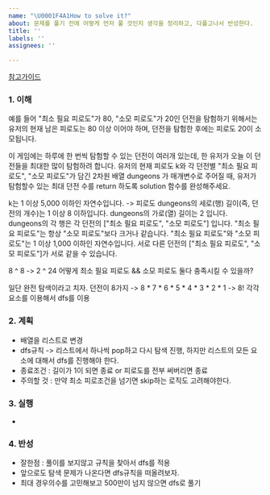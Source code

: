 ```yaml
---
name: "\U0001F4A1How to solve it?"
about: 문제를 풀기 전에 어떻게 먼저 풀 것인지 생각을 정리하고, 다풀고나서 반성한다.
title: ''
labels: ''
assignees: ''

---
```


[참고가이드](https://megaptera.notion.site/6-5f9b4105eb0748fd8f8baa631d92d6ea)

### 1. 이해
예를 들어 "최소 필요 피로도"가 80, "소모 피로도"가 20인 던전을 탐험하기 위해서는 
유저의 현재 남은 피로도는 80 이상 이어야 하며, 던전을 탐험한 후에는 피로도 20이 소모됩니다.

이 게임에는 하루에 한 번씩 탐험할 수 있는 던전이 여러개 있는데, 한 유저가 오늘 이 던전들을 최대한 많이 탐험하려 합니다. 
유저의 현재 피로도 k와 각 던전별 "최소 필요 피로도", "소모 피로도"가 담긴 2차원 배열 dungeons 가 매개변수로 주어질 때, 
유저가 탐험할수 있는 최대 던전 수를 return 하도록 solution 함수를 완성해주세요.

k는 1 이상 5,000 이하인 자연수입니다. -> 피로도
dungeons의 세로(행) 길이(즉, 던전의 개수)는 1 이상 8 이하입니다.
dungeons의 가로(열) 길이는 2 입니다.
dungeons의 각 행은 각 던전의 ["최소 필요 피로도", "소모 피로도"] 입니다.
"최소 필요 피로도"는 항상 "소모 피로도"보다 크거나 같습니다.
"최소 필요 피로도"와 "소모 피로도"는 1 이상 1,000 이하인 자연수입니다.
서로 다른 던전의 ["최소 필요 피로도", "소모 피로도"]가 서로 같을 수 있습니다.

8 ^ 8 -> 2 ^ 24
어떻게 최소 필요 피로도 && 소모 피로도 둘다 충족시킬 수 있을까?

일단 완전 탐색이라고 치자.
던전이 8가지 -> 8 * 7 * 6 * 5 * 4 * 3 * 2 * 1 -> 8!
각각 요소를 이용해서 dfs를 이용

### 2. 계획
- 배열을 리스트로 변경
- dfs규칙 -> 리스트에서 하나씩 pop하고 다시 탐색 진행, 하지만 리스트의 모든 요소에 대해서 dfs를 진행해야 한다.
- 종료조건 : 길이가 1이 되면 종료 or 피로도를 전부 써버리면 종료 
- 주의할 것 : 만약 최소 피로조건을 넘기면 skip하는 로직도 고려해야한다.

### 3. 실행
- 

### 4. 반성
- 잘한점 : 풀이를 보지않고 규칙을 찾아서 dfs를 적용
- 앞으로도 탐색 문제가 나온다면 dfs규칙을 떠올려보자.
- 최대 경우의수를 고민해보고 500만이 넘지 않으면 dfs로 풀기
